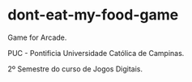 # dont-eat-my-food-game

  Game for Arcade.
  
  PUC - Pontificia Universidade Católica de Campinas.
  
  2º Semestre do curso de Jogos Digitais.
